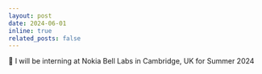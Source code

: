 ```yaml
---
layout: post
date: 2024-06-01
inline: true
related_posts: false
---
```


:bell: I will be interning at Nokia Bell Labs in Cambridge, UK for Summer 2024